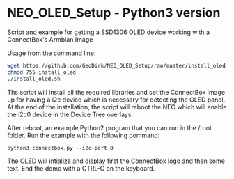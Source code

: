 # NEO_OLED_Setup - Python3 version
Script and example for getting a SSD1306 OLED device working with a ConnectBox's Armbian Image

Usage from the command line:
```bash
wget https://github.com/GeoDirk/NEO_OLED_Setup/raw/master/install_oled.sh
chmod 755 install_oled
./install_oled.sh
```

Ths script will install all the required libraries and set the ConnectBox image up for having a i2c device which is necessary for detecting the OLED panel. At the end of the installation, the script will reboot the NEO which will enable the i2c0 device in the Device Tree overlays.

After reboot, an example Python2 program that you can run in the /root folder. Run the example with the following command:

`python3 connectbox.py --i2c-port 0`

The OLED will intialize and display first the ConnectBox logo and then some text. End the demo with a CTRL-C on the keyboard.


